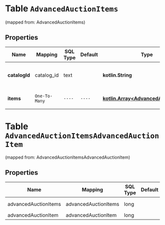 
# Table `AdvancedAuctionItems`
(mapped from: AdvancedAuctionItems)

## Properties
Name | Mapping | SQL Type | Default | Type | Description | Notes
---- | ------- | -------- | ------- | ---- | ----------- | -----
**catalogId** | catalog_id | text |  | **kotlin.String** | Response object of item bid options |  [optional]
**items** | `One-To-Many` | `----` | `----`  | [**kotlin.Array&lt;AdvancedAuctionItem&gt;**](AdvancedAuctionItem.md) | Array with item bid options |  [optional]



# **Table `AdvancedAuctionItemsAdvancedAuctionItem`**
(mapped from: AdvancedAuctionItemsAdvancedAuctionItem)

## Properties
Name | Mapping | SQL Type | Default | Type | Description | Notes
---- | ------- | -------- | ------- | ---- | ----------- | -----
advancedAuctionItems | advancedAuctionItems | long | | kotlin.Long | Primary Key | *one*
advancedAuctionItem | advancedAuctionItem | long | | kotlin.Long | Foreign Key | *many*



